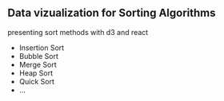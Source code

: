 ## Data vizualization for **Sorting Algorithms**

presenting sort methods with d3 and react 

- Insertion Sort
- Bubble Sort
- Merge Sort
- Heap Sort
- Quick Sort
- ...
